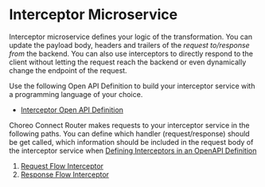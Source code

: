 # Interceptor Microservice

Interceptor microservice defines your logic of the transformation. You can update the payload body, headers and trailers
of the *request to/response from* the backend. You can also use interceptors to directly respond to the client without letting the request
reach the backend or even dynamically change the endpoint of the request.

Use the following Open API Definition to build your interceptor service with a programming language of your choice.

- [Interceptor Open API Definition](https://raw.githubusercontent.com/wso2/product-microgateway/v1.0.0/resources/interceptor-service-open-api.yaml)

Choreo Connect Router makes requests to your interceptor service in the following paths. You can define which handler
(request/response) should be get called, which information should be included in the request body of the interceptor
service when [Defining Interceptors in an OpenAPI Definition]({{base_path}}/deploy-and-publish/deploy-on-gateway/choreo-connect/message-transformation/defining-interceptors-in-an-open-api-definition/) 

1. [Request Flow Interceptor]({{base_path}}/deploy-and-publish/deploy-on-gateway/choreo-connect/message-transformation/interceptor-microservice/request-flow-interceptor/)
2. [Response Flow Interceptor]({{base_path}}/deploy-and-publish/deploy-on-gateway/choreo-connect/message-transformation/interceptor-microservice/response-flow-interceptor/)
